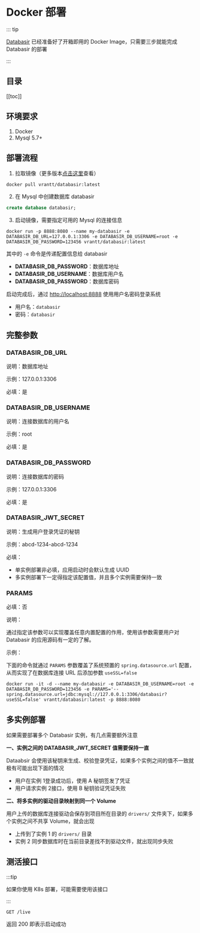 # Docker 部署

::: tip

[Databasir](https://github.com/vran-dev/databasir) 已经准备好了开箱即用的 Docker Image，只需要三步就能完成 Databasir  的部署

:::

## 目录

[[toc]]



## 环境要求

1. Docker
2. Mysql 5.7+



## 部署流程

1.  拉取镜像（更多版本[点击这里](https://registry.hub.docker.com/r/vrantt/databasir)查看）

```shell
docker pull vrantt/databasir:latest
```

2. 在 Mysql 中创建数据库 databasir

```sql
create database databasir;
```

3. 启动镜像，需要指定可用的 Mysql 的连接信息

```shell
docker run -p 8888:8080 --name my-databasir -e DATABASIR_DB_URL=127.0.0.1:3306 -e DATABASIR_DB_USERNAME=root -e DATABASIR_DB_PASSWORD=123456 vrantt/databasir:latest
```

其中的 `-e` 命令是传递配置信息给 databasir

- **DATABASIR_DB_PASSWORD**：数据库地址
- **DATABASIR_DB_USERNAME**：数据库用户名
- **DATABASIR_DB_PASSWORD**：数据库密码

启动完成后，通过 [http://localhost:8888](http://localhost:8888) 使用用户名密码登录系统

- 用户名：`databasir`
- 密码：`databasir`



## 完整参数

### DATABASIR_DB_URL

说明：数据库地址

示例：127.0.0.1:3306

必填：是



### DATABASIR_DB_USERNAME

说明：连接数据库的用户名

示例：root

必填：是



### DATABASIR_DB_PASSWORD

说明：连接数据库的密码

示例：127.0.0.1:3306

必填：是



### DATABASIR_JWT_SECRET

说明：生成用户登录凭证的秘钥

示例：abcd-1234-abcd-1234

必填：

- 单实例部署非必填，应用启动时会默认生成 UUID
- 多实例部署下一定得指定该配置值，并且多个实例需要保持一致



### PARAMS

必填：否

说明：

通过指定该参数可以实现覆盖任意内置配置的作用，使用该参数需要用户对 Databasir 的应用源码有一定的了解。

示例：

下面的命令就通过 `PARAMS` 参数覆盖了系统预置的 `spring.datasource.url` 配置，从而实现了在数据库连接 URL 后添加参数 `useSSL=false`

```shell
docker run -it -d --name my-databasir -e DATABASIR_DB_USERNAME=root -e DATABASIR_DB_PASSWORD=123456 -e PARAMS='--spring.datasource.url=jdbc:mysql://127.0.0.1:3306/databasir?useSSL=false' vrantt/databasir:latest -p 8888:8080
```



## 多实例部署

如果需要部署多个 Databasir 实例，有几点需要额外注意

**一、实例之间的 DATABASIR_JWT_SECRET 值需要保持一直**

Dataabsir 会使用该秘钥来生成、校验登录凭证，如果多个实例之间的值不一致就极有可能出现下面的情况

- 用户在实例 1登录成功后，使用 A 秘钥签发了凭证
- 用户请求实例 2接口，使用 B 秘钥验证凭证失败



**二、将多实例的驱动目录映射到同一个 Volume** 

用户上传的数据库连接驱动会保存到项目所在目录的 `drivers/` 文件夹下，如果多个实例之间不共享 Volume，就会出现

- 上传到了实例 1  的 `drivers/` 目录
- 实例 2 同步数据库时在当前目录差找不到驱动文件，就出现同步失败



## 测活接口

:::tip

如果你使用 K8s 部署，可能需要使用该接口

:::

```shell
GET /live
```

返回 200 即表示启动成功